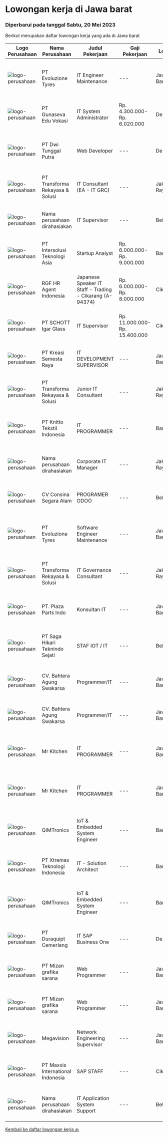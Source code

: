 
  # Lowongan kerja di Jawa barat

  ### Diperbarui pada tanggal Sabtu, 20 Mei 2023

  Berikut merupakan daftar lowongan kerja yang ada di Jawa barat

  |Logo Perusahaan | Nama Perusahaan | Judul Pekerjaan | Gaji Pekerjaan | Lokasi | Deskripsi | Tanggal diunggah | Pranala |
  | -------------- | --------------- | --------------- | --------- | --------- | -------------- | ------- | ----------- |
  |![logo-perusahaan](https://image-service-cdn.seek.com.au/d415ba5fb171e50c979c559d0b4da95ed97782a1/ee4dce1061f3f616224767ad58cb2fc751b8d2dc)|PT Evoluzione Tyres|IT Engineer Maintenance|---|Jawa Barat|Main Responsibilities : Smart manufacture of maintenance system (CMMS continous update) Dashboard  monitoring development Industial Support IT of...|Sabtu, 20 Mei 2023|https://www.jobstreet.co.id/id/job/it-engineer-maintenance-4340729?token=0~f5118151-2d69-42a8-b5b9-7cb1443e1d90&sectionRank=1&jobId=jobstreet-id-job-4340729|
|![logo-perusahaan](https://image-service-cdn.seek.com.au/13713a244ee745ad41eff6bc437c03108cb47265/ee4dce1061f3f616224767ad58cb2fc751b8d2dc)|PT Gunaseva Edu Vokasi|IT System Administrator|Rp. 4.300.000-Rp. 6.020.000|Depok|KUALIFIKASI: Maksimal usia 35 tahun. Minimal Pendidikan S1 Jurusan Sistem Komputer/Teknik Informatika atau setara....|Jumat, 19 Mei 2023|https://www.jobstreet.co.id/id/job/it-system-administrator-4340333?token=0~f5118151-2d69-42a8-b5b9-7cb1443e1d90&sectionRank=2&jobId=jobstreet-id-job-4340333|
|![logo-perusahaan](https://image-service-cdn.seek.com.au/4791c427f873f2a4b0ac3451cc4a624446f27748/ee4dce1061f3f616224767ad58cb2fc751b8d2dc)|PT Dwi Tunggal Putra|Web Developer|---|Depok|Tanggung Jawab Pekerjaan : Membuat aplikasi sesuai dengan kebutuhan perusahaan Maintain aplikasi eksisting Membuat Application Programming Interface...|Jumat, 19 Mei 2023|https://www.jobstreet.co.id/id/job/web-developer-4340371?token=0~f5118151-2d69-42a8-b5b9-7cb1443e1d90&sectionRank=3&jobId=jobstreet-id-job-4340371|
|![logo-perusahaan](https://image-service-cdn.seek.com.au/8ac4f6816c96d0d4b07ccd8973c6b820fc6c70e4/ee4dce1061f3f616224767ad58cb2fc751b8d2dc)|PT Transforma Rekayasa & Solusi|IT Consultant (EA - IT GRC)|---|Jakarta Raya|Kami mengundang kandidat prospektif untuk bergabung dengan tim konsultasi kami, khususnya terkait bidang Enteprise Architecture dan IT...|Jumat, 19 Mei 2023|https://www.jobstreet.co.id/id/job/it-consultant-ea-it-grc-4339967?token=0~f5118151-2d69-42a8-b5b9-7cb1443e1d90&sectionRank=4&jobId=jobstreet-id-job-4339967|
|![logo-perusahaan](https://i.ibb.co/sqvTCh9/112815900-stock-vector-no-image-available-icon-flat-vector.webp)|Nama perusahaan dirahasiakan|IT Supervisor|---|Bekasi|Kualifikasi Usia maksimal 35 tahun Pendidikan S1 Teknik Informatika atau Sistem Informasi  Pengalaman minimal 5 tahun dibidang IT dan 2 tahun sebagai...|Rabu, 17 Mei 2023|https://www.jobstreet.co.id/id/job/it-supervisor-4337408?token=0~f5118151-2d69-42a8-b5b9-7cb1443e1d90&sectionRank=5&jobId=jobstreet-id-job-4337408|
|![logo-perusahaan](https://image-service-cdn.seek.com.au/bf484f9d201614144785e77a60f839ec02d79aa8/ee4dce1061f3f616224767ad58cb2fc751b8d2dc)|PT Intersolusi Teknologi Asia|Startup Analyst|Rp. 6.000.000-Rp. 9.000.000|Bandung|Responsibilities: Understanding of startups, venture capital Play a critical role in the startup sourcing process by identifying promising startups...|Jumat, 19 Mei 2023|https://www.jobstreet.co.id/id/job/startup-analyst-4327210?token=0~f5118151-2d69-42a8-b5b9-7cb1443e1d90&sectionRank=6&jobId=jobstreet-id-job-4327210|
|![logo-perusahaan](https://image-service-cdn.seek.com.au/d5868152525c083dcbedb1aa22a408e592bdf7d2/ee4dce1061f3f616224767ad58cb2fc751b8d2dc)|RGF HR Agent Indonesia|Japanese Speaker IT Staff - Trading - Cikarang (A-94374)|Rp. 6.000.000-Rp. 8.000.000|Cikarang|About The Company: The working venue is in Cikarang.. Our client is a Japanese Trading company. Currently, they are looking for Japanese Speaker IT...|Jumat, 19 Mei 2023|https://www.jobstreet.co.id/id/job/japanese-speaker-it-staff-trading-cikarang-a-94374-4339855?token=0~f5118151-2d69-42a8-b5b9-7cb1443e1d90&sectionRank=7&jobId=jobstreet-id-job-4339855|
|![logo-perusahaan](https://image-service-cdn.seek.com.au/58caac59a1f4a024766212698d7b1aaec4d46ab7/ee4dce1061f3f616224767ad58cb2fc751b8d2dc)|PT SCHOTT Igar Glass|IT Supervisor|Rp. 11.000.000-Rp. 15.400.000|Cikarang|Your Profile: Bachelor of information technology Minimum 5 years of working experience as IT Supervisor in manufacturing company Fluent in English....|Rabu, 17 Mei 2023|https://www.jobstreet.co.id/id/job/it-supervisor-4337941?token=0~f5118151-2d69-42a8-b5b9-7cb1443e1d90&sectionRank=8&jobId=jobstreet-id-job-4337941|
|![logo-perusahaan](https://image-service-cdn.seek.com.au/7440e95fe1a45f08d1f6f9290a7903d09771948c/ee4dce1061f3f616224767ad58cb2fc751b8d2dc)|PT Kreasi Semesta Raya|IT DEVELOPMENT SUPERVISOR|---|Jawa Barat|Kualifikasi : Pengalaman Asp.net C# (MVC, Core, &amp; Web Form) Pengalaman dengan API Pengalaman Database Sql Server, Mysql Pengalaman dengan Flutter...|Jumat, 19 Mei 2023|https://www.jobstreet.co.id/id/job/it-development-supervisor-4318048?token=0~f5118151-2d69-42a8-b5b9-7cb1443e1d90&sectionRank=9&jobId=jobstreet-id-job-4318048|
|![logo-perusahaan](https://image-service-cdn.seek.com.au/8ac4f6816c96d0d4b07ccd8973c6b820fc6c70e4/ee4dce1061f3f616224767ad58cb2fc751b8d2dc)|PT Transforma Rekayasa & Solusi|Junior IT Consultant|---|Jakarta Raya|Kami mengundang kandidat prospektif untuk bergabung dengan tim konsultasi kami. Bersama kami, Anda dapat mengembangkan kapabilitas pada level...|Jumat, 19 Mei 2023|https://www.jobstreet.co.id/id/job/junior-it-consultant-4339956?token=0~f5118151-2d69-42a8-b5b9-7cb1443e1d90&sectionRank=10&jobId=jobstreet-id-job-4339956|
|![logo-perusahaan](https://image-service-cdn.seek.com.au/95c392ce622d6134b6173f8d6379a0068249ee50/ee4dce1061f3f616224767ad58cb2fc751b8d2dc)|PT Knitto Tekstil Indonesia|IT PROGRAMMER|---|Bandung|Kami mencari IT Programmer : Back End Developer yang terampil dan bersemangat untuk bergabung dengan tim kamiTugas dan Tanggung Jawab: Membuat program...|Jumat, 19 Mei 2023|https://www.jobstreet.co.id/id/job/it-programmer-4327641?token=0~f5118151-2d69-42a8-b5b9-7cb1443e1d90&sectionRank=11&jobId=jobstreet-id-job-4327641|
|![logo-perusahaan](https://i.ibb.co/sqvTCh9/112815900-stock-vector-no-image-available-icon-flat-vector.webp)|Nama perusahaan dirahasiakan|Corporate IT Manager|---|Jakarta Raya|Job Descriptions:  Responsible for the development and improvement of information systems and technology at Head Office &amp; Manufacture Responsible...|Rabu, 17 Mei 2023|https://www.jobstreet.co.id/id/job/corporate-it-manager-4337112?token=0~f5118151-2d69-42a8-b5b9-7cb1443e1d90&sectionRank=12&jobId=jobstreet-id-job-4337112|
|![logo-perusahaan](https://image-service-cdn.seek.com.au/d547a5402f3b01bf7e51a478e80e7bae330d9eeb/ee4dce1061f3f616224767ad58cb2fc751b8d2dc)|CV Consina Segara Alam|PROGRAMER ODOO|---|Bekasi|Deskripsi Pekerjaan : Mengetahui dan menguasai ERP system Minimal 3 thn Menguasai Platform Odoo 8 Minimal 2 thn Menguasai Bahasa Pemprograman Python...|Jumat, 19 Mei 2023|https://www.jobstreet.co.id/id/job/programer-odoo-4327276?token=0~f5118151-2d69-42a8-b5b9-7cb1443e1d90&sectionRank=13&jobId=jobstreet-id-job-4327276|
|![logo-perusahaan](https://image-service-cdn.seek.com.au/7d7c41542ec14de3664c9aa7de7bc88d124923c9/ee4dce1061f3f616224767ad58cb2fc751b8d2dc)|PT Evoluzione Tyres|Software Engineer Maintenance|---|Jawa Barat|Requirements : Candidate must possess Bachelor degree in Engineering (Electrical/Electronic/Mechatronics) or equivalent. At least 4 Year(s) of working...|Sabtu, 20 Mei 2023|https://www.jobstreet.co.id/id/job/software-engineer-maintenance-4340720?token=0~f5118151-2d69-42a8-b5b9-7cb1443e1d90&sectionRank=14&jobId=jobstreet-id-job-4340720|
|![logo-perusahaan](https://image-service-cdn.seek.com.au/8ac4f6816c96d0d4b07ccd8973c6b820fc6c70e4/ee4dce1061f3f616224767ad58cb2fc751b8d2dc)|PT Transforma Rekayasa & Solusi|IT Governance Consultant|---|Jakarta Raya|TRANSFORMA merupakan perusahaan konsultasi IT khususnya terkait dengan bidang Digital Transformation, Enterprise Architecture, IT GRC (Governance,...|Jumat, 19 Mei 2023|https://www.jobstreet.co.id/id/job/it-governance-consultant-4339962?token=0~f5118151-2d69-42a8-b5b9-7cb1443e1d90&sectionRank=15&jobId=jobstreet-id-job-4339962|
|![logo-perusahaan](https://i.ibb.co/sqvTCh9/112815900-stock-vector-no-image-available-icon-flat-vector.webp)|PT. Plaza Parts Indo|Konsultan IT|---|Jawa Barat|Dibutuhkan konsultan IT untuk menangani hardware dan software, maintenance program SAP dan pengembangannya.Persyaratan  sbb :- Usia produktif-...|Jumat, 19 Mei 2023|https://www.jobstreet.co.id/id/job/konsultan-it-1035852938?token=0~f5118151-2d69-42a8-b5b9-7cb1443e1d90&sectionRank=16&jobId=jobstreet-id-job-1035852938|
|![logo-perusahaan](https://image-service-cdn.seek.com.au/5ebc90bbc9267e94bde8b1a9a8cf9271a92d86d6/ee4dce1061f3f616224767ad58cb2fc751b8d2dc)|PT Saga Hikari Teknindo Sejati|STAF  IOT / IT|---|Bekasi|Melakukan automasi mesin atau alat eletronik dengan komputer agar terintergrasi Membuat dan mengembangkan aplikasi penunjang berbasis WEB. Menyusun...|Rabu, 17 Mei 2023|https://www.jobstreet.co.id/id/job/staf-iot-it-4337934?token=0~f5118151-2d69-42a8-b5b9-7cb1443e1d90&sectionRank=17&jobId=jobstreet-id-job-4337934|
|![logo-perusahaan](https://i.ibb.co/sqvTCh9/112815900-stock-vector-no-image-available-icon-flat-vector.webp)|CV. Bahtera Agung Swakarsa|Programmer/IT|---|Jawa Barat|Programmer / ITKualifikasi : Minimal Pendidikan SMA/SMK/D3 semua Jurusan Berpenampilan Rapi  Jujur, Disiplin, Bertanggung jawab dan Pekerja keras ...|Jumat, 19 Mei 2023|https://www.jobstreet.co.id/id/job/programmer-it-1035526875?token=0~f5118151-2d69-42a8-b5b9-7cb1443e1d90&sectionRank=18&jobId=jobstreet-id-job-1035526875|
|![logo-perusahaan](https://i.ibb.co/sqvTCh9/112815900-stock-vector-no-image-available-icon-flat-vector.webp)|CV. Bahtera Agung Swakarsa|Programmer/IT|---|Jawa Barat|Programmer / ITKualifikasi : Minimal Pendidikan SMA/SMK/D3 semua Jurusan Berpenampilan Rapi  Jujur, Disiplin, Bertanggung jawab dan Pekerja keras ...|Jumat, 19 Mei 2023|https://www.jobstreet.co.id/id/job/programmer-it-1035771679?token=0~f5118151-2d69-42a8-b5b9-7cb1443e1d90&sectionRank=19&jobId=jobstreet-id-job-1035771679|
|![logo-perusahaan](https://i.ibb.co/sqvTCh9/112815900-stock-vector-no-image-available-icon-flat-vector.webp)|Mr Kitchen|IT PROGRAMMER|---|Jawa Barat|Deskripsi PekerjaanDeskripsi pekerjaan: Menerima, memprioritaskan, dan menyelesaikan permintaan bantuan IT. Instalasi dan software maintenance....|Jumat, 19 Mei 2023|https://www.jobstreet.co.id/id/job/it-programmer-1035635559?token=0~f5118151-2d69-42a8-b5b9-7cb1443e1d90&sectionRank=20&jobId=jobstreet-id-job-1035635559|
|![logo-perusahaan](https://i.ibb.co/sqvTCh9/112815900-stock-vector-no-image-available-icon-flat-vector.webp)|Mr Kitchen|IT PROGRAMMER|---|Jawa Barat|Deskripsi PekerjaanDeskripsi pekerjaan: Menerima, memprioritaskan, dan menyelesaikan permintaan bantuan IT. Instalasi dan software maintenance....|Jumat, 19 Mei 2023|https://www.jobstreet.co.id/id/job/it-programmer-1035771487?token=0~f5118151-2d69-42a8-b5b9-7cb1443e1d90&sectionRank=21&jobId=jobstreet-id-job-1035771487|
|![logo-perusahaan](https://i.ibb.co/sqvTCh9/112815900-stock-vector-no-image-available-icon-flat-vector.webp)|QIMTronics|IoT & Embedded System Engineer|---|Bandung|Candidate hold at least S1 degree in Electronics Engineering or EquivalentBasic Knowledge of Hardware and Software DevelopmentBasic Knowledge on IoT...|Jumat, 19 Mei 2023|https://www.jobstreet.co.id/id/job/iot-embedded-system-engineer-1035584993?token=0~f5118151-2d69-42a8-b5b9-7cb1443e1d90&sectionRank=22&jobId=jobstreet-id-job-1035584993|
|![logo-perusahaan](https://image-service-cdn.seek.com.au/ce74a79d8ea261e54cdae65dc8035221535675cf/ee4dce1061f3f616224767ad58cb2fc751b8d2dc)|PT Xtremax Teknologi Indonesia|IT - Solution Architect|---|Bandung|This job position is suitable for individuals who are constant learners, problem solvers, and multi-taskers. Candidates who thrive in a fast-paced...|Jumat, 19 Mei 2023|https://www.jobstreet.co.id/id/job/it-solution-architect-4339379?token=0~f5118151-2d69-42a8-b5b9-7cb1443e1d90&sectionRank=23&jobId=jobstreet-id-job-4339379|
|![logo-perusahaan](https://i.ibb.co/sqvTCh9/112815900-stock-vector-no-image-available-icon-flat-vector.webp)|QIMTronics|IoT & Embedded System Engineer|---|Bandung|Candidate hold at least S1 degree in Electronics Engineering or EquivalentBasic Knowledge of Hardware and Software DevelopmentBasic Knowledge on IoT...|Jumat, 19 Mei 2023|https://www.jobstreet.co.id/id/job/iot-embedded-system-engineer-1035773415?token=0~f5118151-2d69-42a8-b5b9-7cb1443e1d90&sectionRank=24&jobId=jobstreet-id-job-1035773415|
|![logo-perusahaan](https://image-service-cdn.seek.com.au/bf544df39a47e711b90db2b0210afbe2419053c2/ee4dce1061f3f616224767ad58cb2fc751b8d2dc)|PT Duraquipt Cemerlang|IT SAP Business One|---|Depok|Responsibility: Maintenance, support and enhancement of existing SAP BUSINESS ONE which has been implemented Perform on-going maintenance for SAP...|Rabu, 17 Mei 2023|https://www.jobstreet.co.id/id/job/it-sap-business-one-4314636?token=0~f5118151-2d69-42a8-b5b9-7cb1443e1d90&sectionRank=25&jobId=jobstreet-id-job-4314636|
|![logo-perusahaan](https://i.ibb.co/sqvTCh9/112815900-stock-vector-no-image-available-icon-flat-vector.webp)|PT Mizan grafika sarana|Web Programmer|---|Jawa Barat|- Pendidikan minimal S1 Informatika / Sederajat- Wajib menguasai Framework Codeigniter 3.11- Menguasai HTML, CSS dan Bootstrap (v.3/4), dan PHP 7-...|Jumat, 19 Mei 2023|https://www.jobstreet.co.id/id/job/web-programmer-1035809570?token=0~f5118151-2d69-42a8-b5b9-7cb1443e1d90&sectionRank=26&jobId=jobstreet-id-job-1035809570|
|![logo-perusahaan](https://i.ibb.co/sqvTCh9/112815900-stock-vector-no-image-available-icon-flat-vector.webp)|PT Mizan grafika sarana|Web Programmer|---|Jawa Barat|- Pendidikan minimal S1 Informatika / Sederajat- Wajib menguasai Framework Codeigniter 3.11- Menguasai HTML, CSS dan Bootstrap (v.3/4), dan PHP 7-...|Jumat, 19 Mei 2023|https://www.jobstreet.co.id/id/job/web-programmer-1035788020?token=0~f5118151-2d69-42a8-b5b9-7cb1443e1d90&sectionRank=27&jobId=jobstreet-id-job-1035788020|
|![logo-perusahaan](https://i.ibb.co/sqvTCh9/112815900-stock-vector-no-image-available-icon-flat-vector.webp)|Megavision|Network Engineering Supervisor|---|Jawa Barat|Kualifikasi- Pendidikan minimal S1, usia maksimal 30 tahun- Menguasai switching VLAN baik L2 dan L3 routing protocol BGP, OSPF, MPLS- Menguasai sistem...|Jumat, 19 Mei 2023|https://www.jobstreet.co.id/id/job/network-engineering-supervisor-1035825014?token=0~f5118151-2d69-42a8-b5b9-7cb1443e1d90&sectionRank=28&jobId=jobstreet-id-job-1035825014|
|![logo-perusahaan](https://image-service-cdn.seek.com.au/48a250db4b777de007fd97bec0782ca1c3c8ffa8/ee4dce1061f3f616224767ad58cb2fc751b8d2dc)|PT Maxxis International Indonesia|SAP STAFF|---|Cikarang|Requirements : Education D3/S1 (Majoring : Informatics Engineering/ Informatics Management, Industrial Engineering or Accountant. Have experience in...|Jumat, 19 Mei 2023|https://www.jobstreet.co.id/id/job/sap-staff-4338792?token=0~f5118151-2d69-42a8-b5b9-7cb1443e1d90&sectionRank=29&jobId=jobstreet-id-job-4338792|
|![logo-perusahaan](https://i.ibb.co/sqvTCh9/112815900-stock-vector-no-image-available-icon-flat-vector.webp)|Nama perusahaan dirahasiakan|IT Application System Support|---|Bekasi|Responsibilities: Analyze system incidents raised by users, perform root cause analysis and investigate solutions. Inform users and/or first-level...|Senin, 15 Mei 2023|https://www.jobstreet.co.id/id/job/it-application-system-support-4334842?token=0~f5118151-2d69-42a8-b5b9-7cb1443e1d90&sectionRank=30&jobId=jobstreet-id-job-4334842|


  [Kembali ke daftar lowongan kerja 🔙](../README.md#daftar-lowongan-kerja)
  